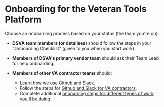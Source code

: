 # Onboarding for the Veteran Tools Platform

Choose an onboarding process based on your status (the team you're on):

* **DSVA team members (or detailees)** should follow the steps in your "Onboarding Checklist" (given to you when you start work).

* **Members of DSVA's primary vendor team** should ask their Team Lead for help onboarding.

* **Members of other VA contractor teams** should:

  * [Learn how we use Github and Slack](github-and-slack.md#general-information).
  * Follow the steps for [Github and Slack for VA contractors](github-and-slack.md#github-and-slack-for-va-contractors).
  * Complete additional [onboarding steps for different types of work you'll be doing](https://department-of-veterans-affairs.github.io/va-digital-service-handbook/delivery/onboard-team).
